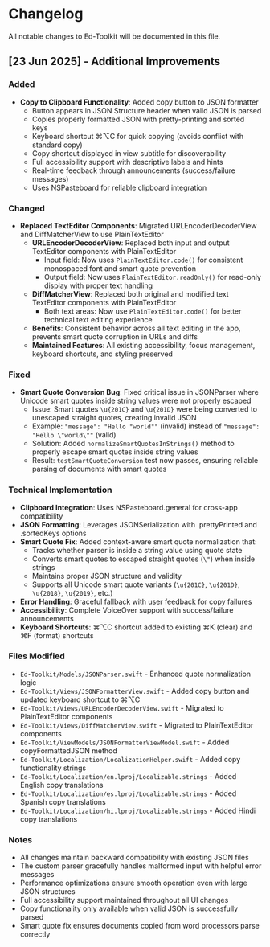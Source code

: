 # Changelog

All notable changes to Ed-Toolkit will be documented in this file.

## [23 Jun 2025] - Additional Improvements

### Added
- **Copy to Clipboard Functionality**: Added copy button to JSON formatter
  - Button appears in JSON Structure header when valid JSON is parsed
  - Copies properly formatted JSON with pretty-printing and sorted keys
  - Keyboard shortcut ⌘⌥C for quick copying (avoids conflict with standard copy)
  - Copy shortcut displayed in view subtitle for discoverability
  - Full accessibility support with descriptive labels and hints
  - Real-time feedback through announcements (success/failure messages)
  - Uses NSPasteboard for reliable clipboard integration

### Changed
- **Replaced TextEditor Components**: Migrated URLEncoderDecoderView and DiffMatcherView to use PlainTextEditor
  - **URLEncoderDecoderView**: Replaced both input and output TextEditor components with PlainTextEditor
    - Input field: Now uses `PlainTextEditor.code()` for consistent monospaced font and smart quote prevention
    - Output field: Now uses `PlainTextEditor.readOnly()` for read-only display with proper text handling
  - **DiffMatcherView**: Replaced both original and modified text TextEditor components with PlainTextEditor
    - Both text areas: Now use `PlainTextEditor.code()` for better technical text editing experience
  - **Benefits**: Consistent behavior across all text editing in the app, prevents smart quote corruption in URLs and diffs
  - **Maintained Features**: All existing accessibility, focus management, keyboard shortcuts, and styling preserved

### Fixed
- **Smart Quote Conversion Bug**: Fixed critical issue in JSONParser where Unicode smart quotes inside string values were not properly escaped
  - Issue: Smart quotes `\u{201C}` and `\u{201D}` were being converted to unescaped straight quotes, creating invalid JSON
  - Example: `"message": "Hello "world""` (invalid) instead of `"message": "Hello \"world\""` (valid)
  - Solution: Added `normalizeSmartQuotesInStrings()` method to properly escape smart quotes inside string values
  - Result: `testSmartQuoteConversion` test now passes, ensuring reliable parsing of documents with smart quotes

### Technical Implementation
- **Clipboard Integration**: Uses NSPasteboard.general for cross-app compatibility
- **JSON Formatting**: Leverages JSONSerialization with .prettyPrinted and .sortedKeys options
- **Smart Quote Fix**: Added context-aware smart quote normalization that:
  - Tracks whether parser is inside a string value using quote state
  - Converts smart quotes to escaped straight quotes (`\"`) when inside strings
  - Maintains proper JSON structure and validity
  - Supports all Unicode smart quote variants (`\u{201C}`, `\u{201D}`, `\u{2018}`, `\u{2019}`, etc.)
- **Error Handling**: Graceful fallback with user feedback for copy failures
- **Accessibility**: Complete VoiceOver support with success/failure announcements
- **Keyboard Shortcuts**: ⌘⌥C shortcut added to existing ⌘K (clear) and ⌘F (format) shortcuts

### Files Modified
- `Ed-Toolkit/Models/JSONParser.swift` - Enhanced quote normalization logic
- `Ed-Toolkit/Views/JSONFormatterView.swift` - Added copy button and updated keyboard shortcut to ⌘⌥C
- `Ed-Toolkit/Views/URLEncoderDecoderView.swift` - Migrated to PlainTextEditor components
- `Ed-Toolkit/Views/DiffMatcherView.swift` - Migrated to PlainTextEditor components
- `Ed-Toolkit/ViewModels/JSONFormatterViewModel.swift` - Added copyFormattedJSON method
- `Ed-Toolkit/Localization/LocalizationHelper.swift` - Added copy functionality strings
- `Ed-Toolkit/Localization/en.lproj/Localizable.strings` - Added English copy translations
- `Ed-Toolkit/Localization/es.lproj/Localizable.strings` - Added Spanish copy translations
- `Ed-Toolkit/Localization/hi.lproj/Localizable.strings` - Added Hindi copy translations

### Notes
- All changes maintain backward compatibility with existing JSON files
- The custom parser gracefully handles malformed input with helpful error messages
- Performance optimizations ensure smooth operation even with large JSON structures
- Full accessibility support maintained throughout all UI changes
- Copy functionality only available when valid JSON is successfully parsed
- Smart quote fix ensures documents copied from word processors parse correctly

